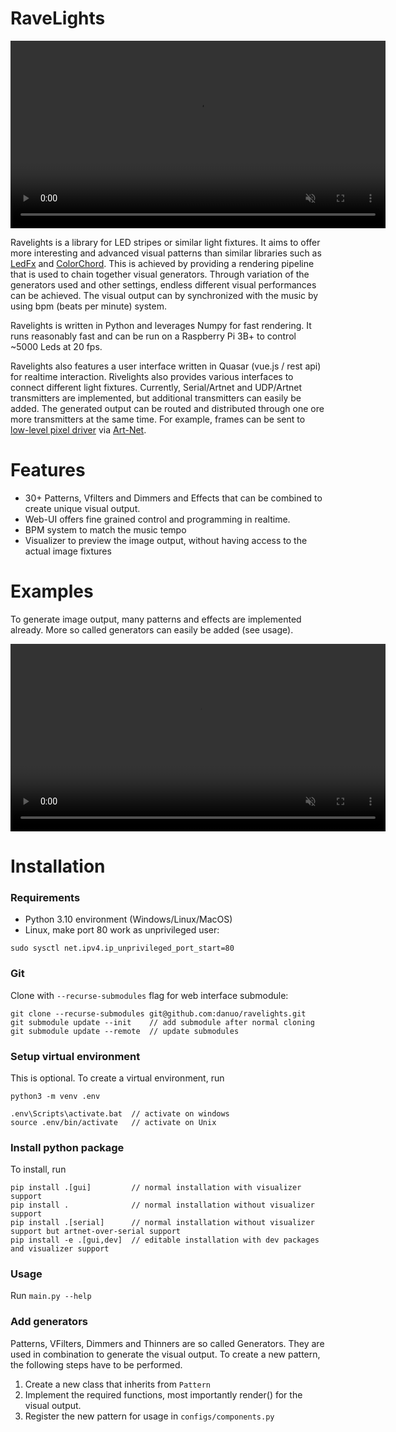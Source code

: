 # RaveLights

<div align="center">
<video src="https://github.com/danuo/ravelights/assets/66017297/5034c1e2-3bce-451d-8af5-c48d52046552" width="600" autoplay muted loop />
</div>

Ravelights is a library for LED stripes or similar light fixtures. It aims to offer more interesting and advanced visual patterns than similar libraries such as [LedFx](https://github.com/LedFx/LedFx) and [ColorChord](https://github.com/cnlohr/colorchord). This is achieved by providing a rendering pipeline that is used to chain together visual generators. Through variation of the generators used and other settings, endless different visual performances can be achieved. The visual output can by synchronized with the music by using bpm (beats per minute) system.

Ravelights is written in Python and leverages Numpy for fast rendering. It runs reasonably fast and can be run on a Raspberry Pi 3B+ to control ~5000 Leds at 20 fps.

Ravelights also features a user interface written in Quasar (vue.js / rest api) for realtime interaction. Rivelights also provides various interfaces to connect different light fixtures. Currently, Serial/Artnet and UDP/Artnet transmitters are implemented, but additional transmitters can easily be added. The generated output can be routed and distributed through one ore more transmitters at the same time. For example, frames can be sent to [low-level pixel driver](https://github.com/niliha/ravelights-pixeldriver) via [Art-Net](https://en.wikipedia.org/wiki/Art-Net).

# Features

- 30+ Patterns, Vfilters and Dimmers and Effects that can be combined to create unique visual output.
- Web-UI offers fine grained control and programming in realtime.
- BPM system to match the music tempo
- Visualizer to preview the image output, without having access to the actual image fixtures

# Examples

To generate image output, many patterns and effects are implemented already. More so called generators can easily be added (see usage).

<div align="center">
<video src="https://github.com/danuo/ravelights/assets/66017297/939be6d3-719e-4f0e-82e8-510bf6928826" width="600" autoplay muted loop />
</div>

# Installation

### Requirements

- Python 3.10 environment (Windows/Linux/MacOS)
- Linux, make port 80 work as unprivileged user:

```
sudo sysctl net.ipv4.ip_unprivileged_port_start=80
```

### Git

Clone with `--recurse-submodules` flag for web interface submodule:

```
git clone --recurse-submodules git@github.com:danuo/ravelights.git
git submodule update --init    // add submodule after normal cloning
git submodule update --remote  // update submodules
```

### Setup virtual environment

This is optional. To create a virtual environment, run

```
python3 -m venv .env

.env\Scripts\activate.bat  // activate on windows
source .env/bin/activate   // activate on Unix
```

### Install python package

To install, run

```
pip install .[gui]         // normal installation with visualizer support
pip install .              // normal installation without visualizer support
pip install .[serial]      // normal installation without visualizer support but artnet-over-serial support
pip install -e .[gui,dev]  // editable installation with dev packages and visualizer support
```

### Usage

Run `main.py --help`

### Add generators

Patterns, VFilters, Dimmers and Thinners are so called Generators. They are used in combination to generate the visual output. To create a new pattern, the following steps have to be performed.

1. Create a new class that inherits from `Pattern`
2. Implement the required functions, most importantly render() for the visual output.
3. Register the new pattern for usage in `configs/components.py`
